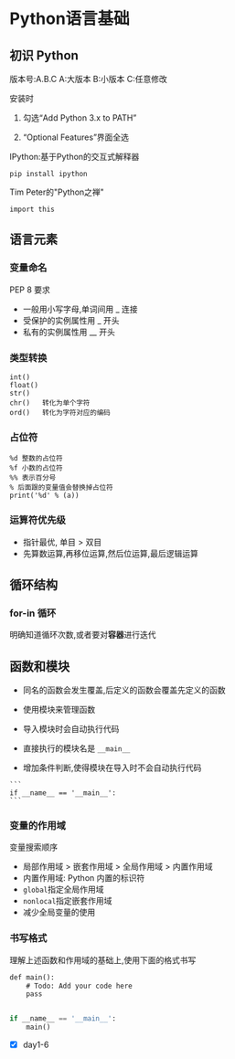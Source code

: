 # Python语言基础



## 初识 Python



版本号:A.B.C	A:大版本	B:小版本	C:任意修改



安装时

1.  勾选“Add Python 3.x to PATH”

2.  “Optional Features”界面全选



IPython:基于Python的交互式解释器

```
pip install ipython
```



Tim Peter的"Python之禅"

```import
import this
```





## 语言元素



### 变量命名

PEP 8 要求

*   一般用小写字母,单词间用 _ 连接
*   受保护的实例属性用 _ 开头
*   私有的实例属性用 __ 开头



### 类型转换

```
int()
float()
str()
chr()	转化为单个字符
ord()	转化为字符对应的编码
```



### 占位符

```
%d 整数的占位符
%f 小数的占位符
%% 表示百分号
% 后面跟的变量值会替换掉占位符
print('%d' % (a))
```

### 运算符优先级

*   指针最优, 单目 > 双目
*   先算数运算,再移位运算,然后位运算,最后逻辑运算



## 循环结构

### for-in 循环

明确知道循环次数,或者要对**容器**进行迭代



## 函数和模块

*   同名的函数会发生覆盖,后定义的函数会覆盖先定义的函数

*   使用模块来管理函数

*   导入模块时会自动执行代码

  *   直接执行的模块名是 `__main__`

  *   增加条件判断,使得模块在导入时不会自动执行代码

    ```
    if __name__ == '__main__':
    ```



### 变量的作用域

变量搜索顺序

*   局部作用域 > 嵌套作用域 > 全局作用域 > 内置作用域
*   内置作用域: Python 内置的标识符
*   `global`指定全局作用域
*   `nonlocal`指定嵌套作用域
*   减少全局变量的使用



### 书写格式

理解上述函数和作用域的基础上,使用下面的格式书写

```f
def main():
    # Todo: Add your code here
    pass


if __name__ == '__main__':
    main()
```



- [x] day1-6